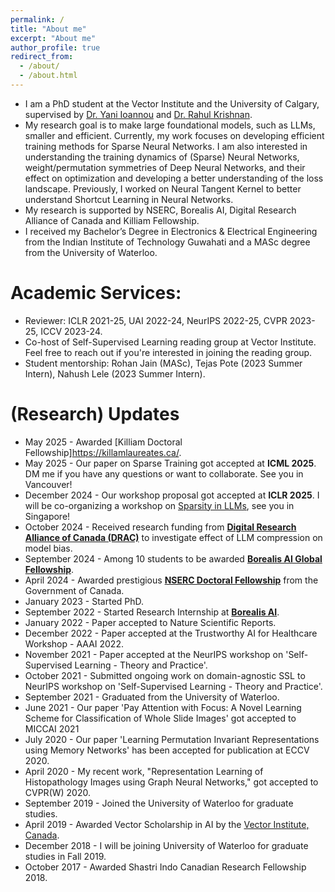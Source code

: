 ```yaml
---
permalink: /
title: "About me"
excerpt: "About me"
author_profile: true
redirect_from: 
  - /about/
  - /about.html
---
```




* I am a PhD student at the Vector Institute and the University of Calgary, supervised by [Dr. Yani Ioannou](https://yani.ai/) and [Dr. Rahul Krishnan](https://www.cs.toronto.edu/~rahulgk/).
* My research goal is to make large foundational models, such as LLMs, smaller and efficient. Currently, my work focuses on developing efficient training methods for Sparse Neural Networks. I am also interested in understanding the training dynamics of (Sparse) Neural Networks, weight/permutation symmetries of Deep Neural Networks, and their effect on optimization and developing a better understanding of the loss landscape. Previously, I worked on Neural Tangent Kernel to better understand Shortcut Learning in Neural Networks.
* My research is supported by NSERC, Borealis AI, Digital Research Alliance of Canada and Killiam Fellowship.
* I received my Bachelor’s Degree in Electronics & Electrical Engineering from the Indian Institute of Technology Guwahati and a MASc degree from the University of Waterloo.


# Academic Services:
* Reviewer: ICLR 2021-25, UAI 2022-24, NeurIPS 2022-25, CVPR 2023-25, ICCV 2023-24.
* Co-host of Self-Supervised Learning reading group at Vector Institute. Feel free to reach out if you're interested in joining the reading group.
* Student mentorship: Rohan Jain (MASc), Tejas Pote (2023 Summer Intern), Nahush Lele (2023 Summer Intern). 

# (Research) Updates
* May 2025 - Awarded [Killiam Doctoral Fellowship]<https://killamlaureates.ca/>.
* May 2025 - Our paper on Sparse Training got accepted at <b>ICML 2025</b>. DM me if you have any questions or want to collaborate. See you in Vancouver! 
* December 2024 - Our workshop proposal got accepted at <b>ICLR 2025</b>. I will be co-organizing a workshop on [Sparsity in LLMs](https://sparsellms.org/), see you in Singapore!
* October 2024 - Received research funding from [<b>Digital Research Alliance of Canada (DRAC)</b>](https://www.alliancecan.ca/en) to investigate effect of LLM compression on model bias.
* September 2024 - Among 10 students to be awarded [<b>Borealis AI Global Fellowship</b>](https://rbcborealis.com/news/celebrating-the-future-of-ai-meet-our-new-fellows/). 
* April 2024 - Awarded prestigious [<b>NSERC Doctoral Fellowship</b>](https://www.nserc-crsng.gc.ca/students-etudiants/pg-cs/bellandpostgrad-belletsuperieures_eng.asp) from the Government of Canada. 
* January 2023 - Started PhD. 
* September 2022 - Started Research Internship at [<b>Borealis AI</b>](https://rbcborealis.com/).
* January 2022 - Paper accepted to Nature Scientific Reports.
* December 2022 - Paper accepted at the Trustworthy AI for Healthcare Workshop - AAAI 2022.
* November 2021 - Paper accepted at the NeurIPS workshop on 'Self-Supervised Learning - Theory and Practice'. 
* October 2021 - Submitted ongoing work on domain-agnostic SSL to NeurIPS workshop on 'Self-Supervised Learning - Theory and Practice'.
* September 2021 - Graduated from the University of Waterloo.
* June 2021 - Our paper 'Pay Attention with Focus: A Novel Learning Scheme for Classification of Whole Slide Images' got accepted to MICCAI 2021
* July 2020 - Our paper 'Learning Permutation Invariant Representations using Memory Networks' has been accepted for publication at ECCV 2020.
* April 2020 - My recent work, "Representation Learning of Histopathology Images using Graph Neural Networks," got accepted to CVPR(W) 2020. 
* September 2019 - Joined the University of Waterloo for graduate studies.
* April 2019 - Awarded Vector Scholarship in AI by the [Vector Institute, Canada](https://vectorinstitute.ai/).
* December 2018 - I will be joining University of Waterloo for graduate studies in Fall 2019.
* October 2017 - Awarded Shastri Indo Canadian Research Fellowship 2018.
